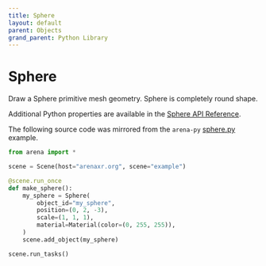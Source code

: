 ```yaml
---
title: Sphere
layout: default
parent: Objects
grand_parent: Python Library
---
```


# Sphere

Draw a Sphere primitive mesh geometry. Sphere is completely round shape.

Additional Python properties are available in the [Sphere API Reference](/content/python-api/objects/sphere).

The following source code was mirrored from the `arena-py` [sphere.py](https://github.com/arenaxr/arena-py/blob/master/examples/objects/sphere.py) example.

```python
from arena import *

scene = Scene(host="arenaxr.org", scene="example")

@scene.run_once
def make_sphere():
    my_sphere = Sphere(
        object_id="my_sphere",
        position=(0, 2, -3),
        scale=(1, 1, 1),
        material=Material(color=(0, 255, 255)),
    )
    scene.add_object(my_sphere)

scene.run_tasks()
```
